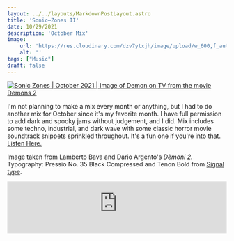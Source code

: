 ```yaml
---
layout: ../../layouts/MarkdownPostLayout.astro
title: 'Sonic—Zones II'
date: 10/29/2021
description: 'October Mix'
image:
    url: 'https://res.cloudinary.com/dzv7ytxjh/image/upload/w_600,f_auto,q_60/v1739499355/61df95d4dc841c2d8db9676b_20211021_SZ02_ART.png_S_1_hrikmq.jpg'
    alt: ''
tags: ["Music"]
draft: false
---
```



<a href="https://www.mixcloud.com/metal-flowers/soniczones-october-21/" target="_blank"><img class="blog-post-image-lg" img src="https://res.cloudinary.com/dzv7ytxjh/image/upload/v1739499355/61df95d4dc841c2d8db9676b_20211021_SZ02_ART.png_S_1_hrikmq.jpg" alt="Sonic Zones | October 2021 | Image of Demon on TV from the movie Demons 2"></a>

I'm not planning to make a mix every month or anything, but I had to do another mix for October since it's my favorite month. I have full permission to add dark and spooky jams without judgement, and I did. Mix includes some techno, industrial, and dark wave with some classic horror movie soundtrack snippets sprinkled throughout. It's a fun one if you're into that. [Listen Here.](https://www.mixcloud.com/metal-flowers/soniczones-october-21/)

Image taken from Lamberto Bava and Dario Argento's _Dèmoni 2._ 
Typography: Pressio No. 35 Black Compressed and Tenon Bold from [Signal type](https://signalfoundry.com). 

<iframe width="100%" height="120" src="https://player-widget.mixcloud.com/widget/iframe/?hide_cover=1&feed=%2Fmetal-flowers%2Fsoniczones-october-21%2F" frameborder="0" allow="encrypted-media; fullscreen; autoplay; idle-detection; speaker-selection; web-share;" ></iframe>